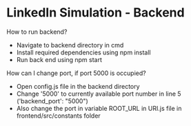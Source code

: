 # LinkedIn Simulation - Backend

How to run backend?
  - Navigate to backend directory in cmd
  - Install required dependencies using npm install
  - Run back end using npm start

How can I change port, if port 5000 is occupied?
  - Open config.js file in the backend directory
  - Change '5000' to currently available port number in line 5 ('backend_port': "5000")
  - Also change the port in variable ROOT_URL in URI.js file in frontend/src/constants folder
